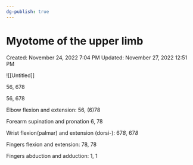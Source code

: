 ```yaml
---
dg-publish: true
---
```


# Myotome of the upper limb

Created: November 24, 2022 7:04 PM
Updated: November 27, 2022 12:51 PM

![[Untitled]]

56, 678

56, 678

Elbow flexion and extension: 56, (6)78

Forearm supination and pronation 6, 78

Wrist flexion(palmar) and extension (dorsi-): 67*8*, 67*8*

Fingers flexion and extension: 78, 78 

Fingers abduction and adduction: 1, 1
